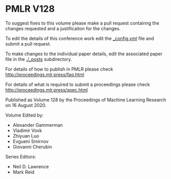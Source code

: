 # PMLR V128

To suggest fixes to this volume please make a pull request containng the changes requested and a justificaiton for the changes.

To edit the details of this conference work edit the [_config.yml](./_config.yml) file and submit a pull request.

To make changes to the individual paper details, edit the associated paper file in the [./_posts](./_posts) subdirectory.

For details of how to publish in PMLR please check http://proceedings.mlr.press/faq.html

For details of what is required to submit a proceedings please check http://proceedings.mlr.press/spec.html



Published as Volume 128 by the Proceedings of Machine Learning Research on 16 August 2020.

Volume Edited by:
  * Alexander Gammerman
  * Vladimir Vovk
  * Zhiyuan Luo
  * Evgueni Smirnov
  * Giovanni Cherubin

Series Editors:
  * Neil D. Lawrence
  * Mark Reid
